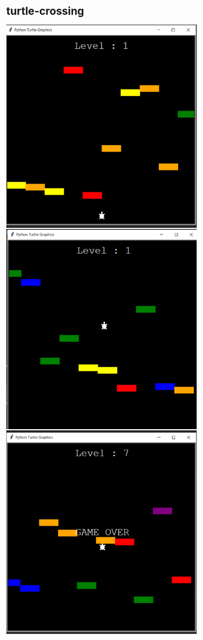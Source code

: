 # turtle-crossing
![Screenshot](images/ss_2.PNG)
![Screenshot](images/ss_3.PNG)
![Screenshot](images/ss_1.PNG)
